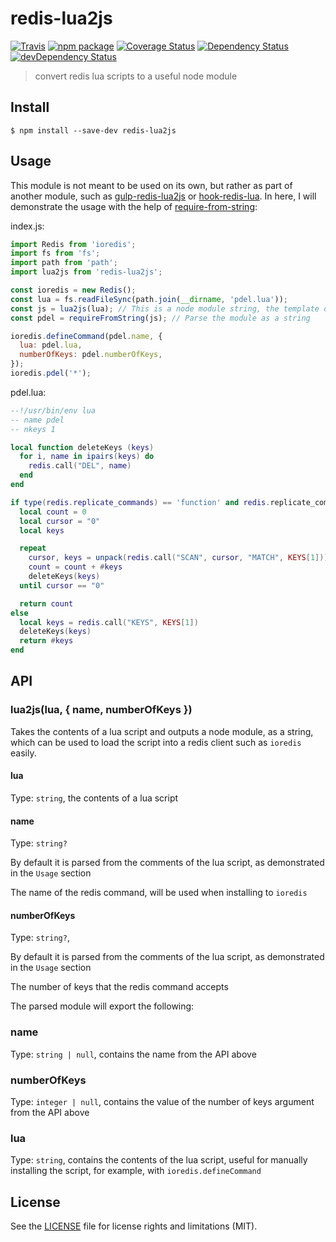 # redis-lua2js

[![Travis][build-badge]][build]
[![npm package][npm-badge]][npm]
[![Coverage Status][coveralls-badge]][coveralls]
[![Dependency Status][dependency-status-badge]][dependency-status]
[![devDependency Status][dev-dependency-status-badge]][dev-dependency-status]

> convert redis lua scripts to a useful node module

## Install

```
$ npm install --save-dev redis-lua2js
```

## Usage

This module is not meant to be used on its own, but rather as part of another module, such as [gulp-redis-lua2js](https://github.com/dotcore64/gulp-redis-lua2js) or [hook-redis-lua](https://github.com/dotcore64/node-hook-redis-lua). In here, I will demonstrate the usage with the help of [require-from-string](https://github.com/floatdrop/require-from-string):

index.js:
```js
import Redis from 'ioredis';
import fs from 'fs';
import path from 'path';
import lua2js from 'redis-lua2js';

const ioredis = new Redis();
const lua = fs.readFileSync(path.join(__dirname, 'pdel.lua'));
const js = lua2js(lua); // This is a node module string, the template of which you can see in src/lua.js
const pdel = requireFromString(js); // Parse the module as a string

ioredis.defineCommand(pdel.name, {
  lua: pdel.lua,
  numberOfKeys: pdel.numberOfKeys,
});
ioredis.pdel('*');
```

pdel.lua:
```lua
--!/usr/bin/env lua
-- name pdel
-- nkeys 1

local function deleteKeys (keys)
  for i, name in ipairs(keys) do
    redis.call("DEL", name)
  end
end

if type(redis.replicate_commands) == 'function' and redis.replicate_commands() then -- Redis 3.2+
  local count = 0
  local cursor = "0"
  local keys

  repeat
    cursor, keys = unpack(redis.call("SCAN", cursor, "MATCH", KEYS[1]))
    count = count + #keys
    deleteKeys(keys)
  until cursor == "0"

  return count
else
  local keys = redis.call("KEYS", KEYS[1])
  deleteKeys(keys)
  return #keys
end
```

## API

### lua2js(lua, { name, numberOfKeys })

Takes the contents of a lua script and outputs a node module, as a string, which can be used to load the script into a redis client such as `ioredis` easily.

#### lua

Type: `string`, the contents of a lua script

#### name

Type: `string?`

By default it is parsed from the comments of the lua script, as demonstrated in the `Usage` section

The name of the redis command, will be used when installing to `ioredis`

#### numberOfKeys

Type: `string?`, 

By default it is parsed from the comments of the lua script, as demonstrated in the `Usage` section

The number of keys that the redis command accepts


The parsed module will export the following:

### name

Type: `string | null`, contains the name from the API above

### numberOfKeys

Type: `integer | null`, contains the value of the number of keys argument from the API above

### lua

Type: `string`, contains the contents of the lua script, useful for manually installing the script, for example, with `ioredis.defineCommand`

## License

See the [LICENSE](LICENSE.md) file for license rights and limitations (MIT).

[build-badge]: https://img.shields.io/travis/dotcore64/redis-lua2js/master.svg?style=flat-square
[build]: https://travis-ci.org/dotcore64/redis-lua2js

[npm-badge]: https://img.shields.io/npm/v/redis-lua2js.svg?style=flat-square
[npm]: https://www.npmjs.org/package/redis-lua2js

[coveralls-badge]: https://img.shields.io/coveralls/dotcore64/redis-lua2js/master.svg?style=flat-square
[coveralls]: https://coveralls.io/r/dotcore64/redis-lua2js

[dependency-status-badge]: https://david-dm.org/dotcore64/redis-lua2js.svg?style=flat-square
[dependency-status]: https://david-dm.org/dotcore64/redis-lua2js

[dev-dependency-status-badge]: https://david-dm.org/dotcore64/redis-lua2js/dev-status.svg?style=flat-square
[dev-dependency-status]: https://david-dm.org/dotcore64/redis-lua2js#info=devDependencies
